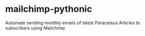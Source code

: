 # mailchimp-pythonic
Automate sending monthly emails of latest Paracelsus Articles to subscribers using Mailchimp
